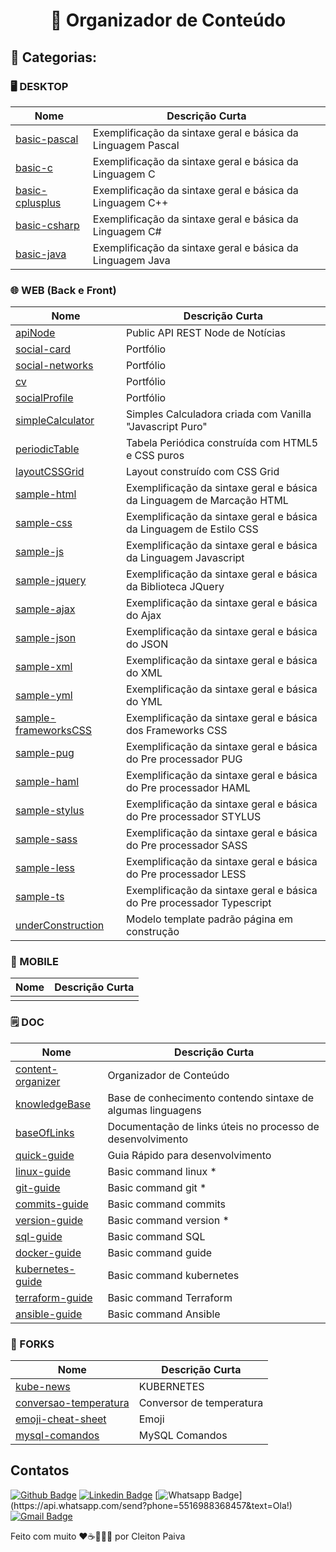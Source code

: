 <h1 align="center"> 🚀 Organizador de Conteúdo </h1>

## 🤖 Categorias:
  
### 🖥️ DESKTOP
  
| Nome                                                                              | Descrição Curta                                            |
| --------------------------------------------------------------------------------- | ---------------------------------------------------------- |
| [basic-pascal](https://github.com/cleibp/basic-pascal)                            | Exemplificação da sintaxe geral e básica da Linguagem Pascal                                                |
| [basic-c](https://github.com/cleibp/basic-c)                                      | Exemplificação da sintaxe geral e básica da Linguagem C                                                |
| [basic-cplusplus](https://github.com/cleibp/basic-cplusplus)                      | Exemplificação da sintaxe geral e básica da Linguagem C++                                                |
| [basic-csharp](https://github.com/cleibp/basic-csharp)                            | Exemplificação da sintaxe geral e básica da Linguagem C#                                                |
| [basic-java](https://github.com/cleibp/basic-java)                                | Exemplificação da sintaxe geral e básica da Linguagem Java                                                |
  
  
  ### 🌐 WEB (Back e Front)
| Nome                                                                              | Descrição Curta                                            |
| --------------------------------------------------------------------------------- | ---------------------------------------------------------- |
| [apiNode](https://github.com/cleibp/apiNode)                                      | Public API REST Node de Notícias                           |
| [social-card](https://github.com/cleibp/social-card)                              | Portfólio                                                  |
| [social-networks](https://github.com/cleibp/social-networks)                      | Portfólio                                                  |
| [cv](https://github.com/cleibp/cv)                                                | Portfólio                                                  |
| [socialProfile](https://github.com/cleibp/socialProfile)                          | Portfólio                                                  |
| [simpleCalculator](https://github.com/cleibp/simpleCalculator)                    | Simples Calculadora criada com Vanilla "Javascript Puro"   |
| [periodicTable](https://github.com/cleibp/periodicTable)                          | Tabela Periódica construída com HTML5 e CSS puros          |
| [layoutCSSGrid](https://github.com/cleibp/layoutCSSGrid)                          | Layout construído com CSS Grid                             |
| [sample-html](https://github.com/cleibp/sample-html)                              | Exemplificação da sintaxe geral e básica da Linguagem de Marcação HTML                            |
| [sample-css](https://github.com/cleibp/sample-css)                                | Exemplificação da sintaxe geral e básica da Linguagem de Estilo CSS                             |
| [sample-js](https://github.com/cleibp/sample-js)                                  | Exemplificação da sintaxe geral e básica da Linguagem Javascript                              |
| [sample-jquery](https://github.com/cleibp/sample-jquery)                          | Exemplificação da sintaxe geral e básica da Biblioteca JQuery                          |
| [sample-ajax](https://github.com/cleibp/sample-ajax)                              | Exemplificação da sintaxe geral e básica do Ajax                            |
| [sample-json](https://github.com/cleibp/sample-json)                              | Exemplificação da sintaxe geral e básica do JSON                            |
| [sample-xml](https://github.com/cleibp/sample-xml)                                | Exemplificação da sintaxe geral e básica do XML                             |
| [sample-yml](https://github.com/cleibp/sample-yml)                                | Exemplificação da sintaxe geral e básica do YML                             |
| [sample-frameworksCSS](https://github.com/cleibp/sample-frameworksCSS)            | Exemplificação da sintaxe geral e básica dos Frameworks CSS                   |
| [sample-pug](https://github.com/cleibp/sample-pug)                                | Exemplificação da sintaxe geral e básica do Pre processador PUG                             |
| [sample-haml](https://github.com/cleibp/sample-haml)                              | Exemplificação da sintaxe geral e básica do Pre processador HAML                            |
| [sample-stylus](https://github.com/cleibp/sample-stylus)                          | Exemplificação da sintaxe geral e básica do Pre processador STYLUS                          |
| [sample-sass](https://github.com/cleibp/sample-sass)                              | Exemplificação da sintaxe geral e básica do Pre processador SASS                            |
| [sample-less](https://github.com/cleibp/sample-less)                              | Exemplificação da sintaxe geral e básica do Pre processador LESS                            |
| [sample-ts](https://github.com/cleibp/sample-ts)                                  | Exemplificação da sintaxe geral e básica do Pre processador Typescript                              |
| [underConstruction](https://github.com/cleibp/underConstruction)                  | Modelo template padrão página em construção                       |


  ### 📱 MOBILE
| Nome                                                                              | Descrição Curta                                            |
| --------------------------------------------------------------------------------- | ---------------------------------------------------------- |
|                                                                                   |                                                            |


  ### 🗒 DOC
| Nome                                                                              | Descrição Curta                                            |
| --------------------------------------------------------------------------------- | ---------------------------------------------------------- |
| [content-organizer](https://github.com/cleibp/content-organizer)                  | Organizador de Conteúdo                                    |
| [knowledgeBase](https://github.com/cleibp/knowledgeBase)                          | Base de conhecimento contendo sintaxe de algumas linguagens|
| [baseOfLinks](https://github.com/cleibp/baseOfLinks)                              | Documentação de links úteis no processo de desenvolvimento |
| [quick-guide](https://github.com/cleibp/quick-guide)                              | Guia Rápido para desenvolvimento                           |
| [linux-guide](https://github.com/cleibp/commits-guide)                            | Basic command linux *                                      |
| [git-guide](https://github.com/cleibp/commits-guide)                              | Basic command git *                                        |
| [commits-guide](https://github.com/cleibp/commits-guide)                          | Basic command commits                                      |
| [version-guide](https://github.com/cleibp/commits-guide)                          | Basic command version *                                    |
| [sql-guide](https://github.com/cleibp/sql-guide)                                  | Basic command SQL                                          |
| [docker-guide](https://github.com/cleibp/docker-guide)                            | Basic command guide                                        |
| [kubernetes-guide](https://github.com/cleibp/kubernetes-guide)                    | Basic command kubernetes                                   |
| [terraform-guide](https://github.com/cleibp/terraform-guide)                      | Basic command Terraform                                    |
| [ansible-guide](https://github.com/cleibp/ansible-guide)                          | Basic command Ansible                                      |



  ### 🔧 FORKS
| Nome                                                                              | Descrição Curta                                            |
| --------------------------------------------------------------------------------- | ---------------------------------------------------------- |
| [kube-news](https://github.com/cleibp/kube-news)                                  | KUBERNETES                                                 |
| [conversao-temperatura](https://github.com/cleibp/conversao-temperatura)          | Conversor de temperatura                                   |
| [emoji-cheat-sheet](https://github.com/cleibp/emoji-cheat-sheet)                  | Emoji                                                      |
| [mysql-comandos](https://github.com/cleibp/mysql-comandos)                        | MySQL Comandos                                             |



## Contatos

[![Github Badge](https://img.shields.io/badge/-Github-000?style=flat-square&logo=Github&logoColor=white&link=https://github.com/cleibp)](https://github.com/cleibp)
[![Linkedin Badge](https://img.shields.io/badge/-LinkedIn-blue?style=flat-square&logo=Linkedin&logoColor=white&link=https://www.linkedin.com/in/cleitonpaiva/)](https://www.linkedin.com/in/cleitonpaiva/)
[![Whatsapp Badge](https://img.shields.io/badge/-Whatsapp-4CA143?style=flat-square&labelColor=4CA143&logo=whatsapp&logoColor=white&link=https://api.whatsapp.com/send?phone=5516988368457&text=Ola!)](https://api.whatsapp.com/send?phone=5516988368457&text=Ola!)
[![Gmail Badge](https://img.shields.io/badge/-Gmail-c14438?style=flat-square&logo=Gmail&logoColor=white&link=mailto:cleibp@gmail.com)](mailto:cleibp@gmail.com)

Feito com muito ❤️☕👨🏻‍💻 por Cleiton Paiva
